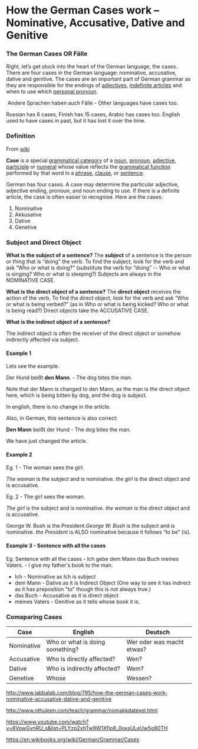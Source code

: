 # How the German Cases work – Nominative, Accusative, Dative and Genitive

### The German Cases OR Fälle

Right, let’s get stuck into the heart of the German language, the cases. There are four cases in the German language: nominative, accusative, dative and genitive. The cases are an important part of German grammar as they are responsible for the endings of [adjectives](../810/how-to-use-german-adjectives.html), [indefinite articles](../2333/the-indefinite-article.html) and when to use which [personal pronoun](../889/how-german-personal-pronouns-change-with-case.html). 

 Andere Sprachen haben auch Fälle - Other languages have cases too.

Russian has 6 cases, Finish has 15 cases, Arabic has cases too. English used to have cases in past, but it has lost it over the time.

### Definition

From [wiki](https://en.wikipedia.org/wiki/Grammatical_case)

**Case** is a special [grammatical category](https://en.wikipedia.org/wiki/Grammatical_category) of a [noun](https://en.wikipedia.org/wiki/Noun), [pronoun](https://en.wikipedia.org/wiki/Pronoun), [adjective](https://en.wikipedia.org/wiki/Adjective), [participle](https://en.wikipedia.org/wiki/Participle) or [numeral](https://en.wikipedia.org/wiki/Numeral_(linguistics)) whose value reflects the [grammatical function](https://en.wikipedia.org/wiki/Grammatical_function) performed by that word in a [phrase](https://en.wikipedia.org/wiki/Phrase), [clause](https://en.wikipedia.org/wiki/Clause), or [sentence](https://en.wikipedia.org/wiki/Sentence_(linguistics)). 

German has four cases. A case may determine the particular adjective, adjective ending, pronoun, and noun ending to use. If there is a definite article, the case is often easier to recognise. Here are the cases:

1. Nominative
2. Akkusative
3. Dative
4. Genetive

### Subject and Direct Object

**What is the subject of a sentence?**
The **subject** of a sentence is the person or thing that is “doing” the verb. To find the subject, look for the verb and ask “Who or what is doing?” (substitute the verb for “doing” -- Who or what is singing? Who or what is sleeping?) Subjects are always in the NOMINATIVE CASE.

**What is the direct object of a sentence?**
The **direct object** receives the action of the verb. To find the direct object, look for the verb and ask “Who or what is being verbed?” (as in Who or what is being kicked? Who or what is being read?) Direct objects take the ACCUSATIVE CASE.

**What is the indirect object of a sentence?**

The indirect object is often the receiver of the direct object or somehow indirectly affected via subject.

#### Example 1

Lets see the example.

Der Hund beißt **den Mann**.  - The dog bites the man.

Note that der Mann is changed to den Mann, as the man is the direct object here, which is being bitten by dog, and the dog is subject.

In english, there is no change in the article.

Also, in German, this sentence is also correct:

**Den Mann** beißt der Hund - The dog bites the man. 

We have just changed the article.

#### Example 2

Eg. 1 - The woman sees the girl.

*The woman* is the subject and is nominative. *the girl* is the direct object and is accusative.

Eg. 2 - The girl sees the woman.

*The girl* is the subject and is nominative. *the woman* is the direct object and is accusative.

George W. Bush is the President.*George W. Bush* is the subject and is nominative. *the President* is ALSO nominative because it follows “to be” (is).

#### Example 3 - Sentence with all the cases

Eg. Sentence with all the cases - Ich gebe dem Mann das Buch meines Vaters. - I give my father's book to the man.

- Ich - Nominative as Ich is subject
- dem Mann - Dative as it is Indirect Object (One way to see it has indirect as it has preposition "to" though this is not always true.)
- das Buch - Accusative as it is direct object
- meines Vaters - Genitive as it tells whose book it is.

### Comaparing Cases

| Case       | English                         | Deutsch                   |
| ---------- | ------------------------------- | ------------------------- |
| Nominative | Who or what is doing something? | Wer oder was macht etwas? |
| Accusative | Who is directly affected?       | Wen?                      |
| Dative     | Who is indirectly affected?     | Wem?                      |
| Genetive   | Whose                           | Wessen?                   |



http://www.jabbalab.com/blog/795/how-the-german-cases-work-nominative-accusative-dative-and-genitive

http://www.nthuleen.com/teach/grammar/nomakkdatexpl.html

https://www.youtube.com/watch?v=8VowGvnRU_s&list=PLYzp2xhTw9W1Xfjp8_0oxsULeUw5g80TH

https://en.wikibooks.org/wiki/German/Grammar/Cases